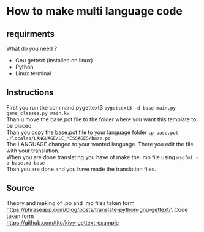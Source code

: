 # How to make multi language code
## requirments
What do you need ?
- Gnu gettext (installed on linux)
- Python
- Linux terminal
## Instructions
First you run the command pygettext3
`pygettext3 -d base main.py game_classes.py main.kv`\
Than u move the base.pot file to the folder where you want this template to be placed.\
Than you copy the base.pot file to your language folder
`cp base.pot ./locales/LANGUAGE/LC_MESSAGES/base.po`\
The LANGUAGE changed to your wanted language. There you edit the file with your translation.\
When you are done translating you have ot make the .mo file using
`msgfmt -o base.mo base`\
Than you are done and you have made the translation files.
## Source
Theory and making of .po and .mo files taken form\
https://phraseapp.com/blog/posts/translate-python-gnu-gettext/\
Code taken form\
https://github.com/tito/kivy-gettext-example